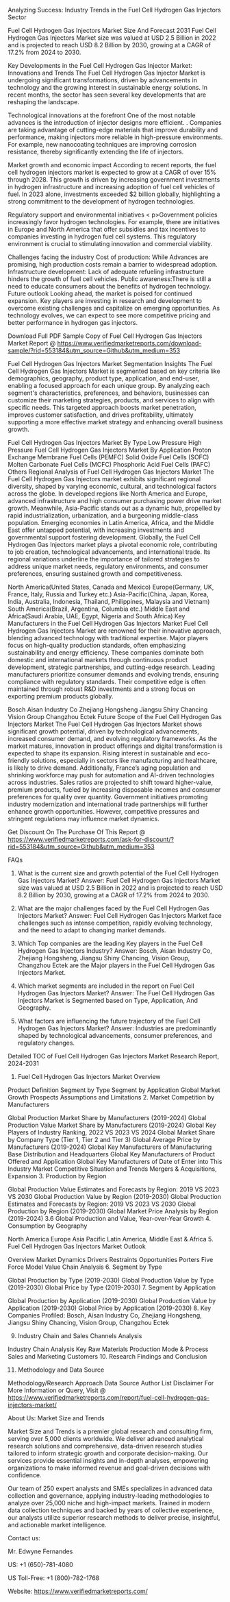 Analyzing Success: Industry Trends in the Fuel Cell Hydrogen Gas Injectors Sector


Fuel Cell Hydrogen Gas Injectors Market Size And Forecast 2031
Fuel Cell Hydrogen Gas Injectors Market size was valued at USD 2.5 Billion in 2022 and is projected to reach USD 8.2 Billion by 2030, growing at a CAGR of 17.2% from 2024 to 2030.

Key Developments in the Fuel Cell Hydrogen Gas Injector Market: Innovations and Trends
The Fuel Cell Hydrogen Gas Injector Market is undergoing significant transformations, driven by advancements in technology and the growing interest in sustainable energy solutions. In recent months, the sector has seen several key developments that are reshaping the landscape.

Technological innovations at the forefront
One of the most notable advances is the introduction of injector designs more efficient. . Companies are taking advantage of cutting-edge materials that improve durability and performance, making injectors more reliable in high-pressure environments. For example, new nanocoating techniques are improving corrosion resistance, thereby significantly extending the life of injectors.

Market growth and economic impact
According to recent reports, the fuel cell hydrogen injectors market is expected to grow at a CAGR of over 15% through 2028. This growth is driven by increasing government investments in hydrogen infrastructure and increasing adoption of fuel cell vehicles of fuel. In 2023 alone, investments exceeded $2 billion globally, highlighting a strong commitment to the development of hydrogen technologies.

Regulatory support and environmental initiatives
< p>Government policies increasingly favor hydrogen technologies. For example, there are initiatives in Europe and North America that offer subsidies and tax incentives to companies investing in hydrogen fuel cell systems. This regulatory environment is crucial to stimulating innovation and commercial viability.

Challenges facing the industry
Cost of production: While Advances are promising, high production costs remain a barrier to widespread adoption.
Infrastructure development: Lack of adequate refueling infrastructure hinders the growth of fuel cell vehicles.
Public awareness:There is still a need to educate consumers about the benefits of hydrogen technology.
Future outlook
Looking ahead, the market is poised for continued expansion. Key players are investing in research and development to overcome existing challenges and capitalize on emerging opportunities. As technology evolves, we can expect to see more competitive pricing and better performance in hydrogen gas injectors.

Download Full PDF Sample Copy of Fuel Cell Hydrogen Gas Injectors Market Report @ https://www.verifiedmarketreports.com/download-sample/?rid=553184&utm_source=Github&utm_medium=353

Fuel Cell Hydrogen Gas Injectors Market Segmentation Insights
The Fuel Cell Hydrogen Gas Injectors Market is segmented based on key criteria like demographics, geography, product type, application, and end-user, enabling a focused approach for each unique group. By analyzing each segment's characteristics, preferences, and behaviors, businesses can customize their marketing strategies, products, and services to align with specific needs. This targeted approach boosts market penetration, improves customer satisfaction, and drives profitability, ultimately supporting a more effective market strategy and enhancing overall business growth.

Fuel Cell Hydrogen Gas Injectors Market By Type
Low Pressure
High Pressure
Fuel Cell Hydrogen Gas Injectors Market By Application
Proton Exchange Membrane Fuel Cells (PEMFC)
Solid Oxide Fuel Cells (SOFC)
Molten Carbonate Fuel Cells (MCFC)
Phosphoric Acid Fuel Cells (PAFC)
Others
Regional Analysis of Fuel Cell Hydrogen Gas Injectors Market
The Fuel Cell Hydrogen Gas Injectors market exhibits significant regional diversity, shaped by varying economic, cultural, and technological factors across the globe. In developed regions like North America and Europe, advanced infrastructure and high consumer purchasing power drive market growth. Meanwhile, Asia-Pacific stands out as a dynamic hub, propelled by rapid industrialization, urbanization, and a burgeoning middle-class population. Emerging economies in Latin America, Africa, and the Middle East offer untapped potential, with increasing investments and governmental support fostering development. Globally, the Fuel Cell Hydrogen Gas Injectors market plays a pivotal economic role, contributing to job creation, technological advancements, and international trade. Its regional variations underline the importance of tailored strategies to address unique market needs, regulatory environments, and consumer preferences, ensuring sustained growth and competitiveness.

North America(United States, Canada and Mexico)
Europe(Germany, UK, France, Italy, Russia and Turkey etc.)
Asia-Pacific(China, Japan, Korea, India, Australia, Indonesia, Thailand, Philippines, Malaysia and Vietnam)
South America(Brazil, Argentina, Columbia etc.)
Middle East and Africa(Saudi Arabia, UAE, Egypt, Nigeria and South Africa)
Key Manufacturers in the Fuel Cell Hydrogen Gas Injectors Market
Fuel Cell Hydrogen Gas Injectors Market are renowned for their innovative approach, blending advanced technology with traditional expertise. Major players focus on high-quality production standards, often emphasizing sustainability and energy efficiency. These companies dominate both domestic and international markets through continuous product development, strategic partnerships, and cutting-edge research. Leading manufacturers prioritize consumer demands and evolving trends, ensuring compliance with regulatory standards. Their competitive edge is often maintained through robust R&D investments and a strong focus on exporting premium products globally.

Bosch
Aisan Industry Co
Zhejiang Hongsheng
Jiangsu Shiny Chancing
Vision Group
Changzhou Ectek
Future Scope of the Fuel Cell Hydrogen Gas Injectors Market
The Fuel Cell Hydrogen Gas Injectors Market shows significant growth potential, driven by technological advancements, increased consumer demand, and evolving regulatory frameworks. As the market matures, innovation in product offerings and digital transformation is expected to shape its expansion. Rising interest in sustainable and eco-friendly solutions, especially in sectors like manufacturing and healthcare, is likely to drive demand. Additionally, France’s aging population and shrinking workforce may push for automation and AI-driven technologies across industries. Sales ratios are projected to shift toward higher-value, premium products, fueled by increasing disposable incomes and consumer preferences for quality over quantity. Government initiatives promoting industry modernization and international trade partnerships will further enhance growth opportunities. However, competitive pressures and stringent regulations may influence market dynamics.

Get Discount On The Purchase Of This Report @ https://www.verifiedmarketreports.com/ask-for-discount/?rid=553184&utm_source=Github&utm_medium=353

FAQs
1. What is the current size and growth potential of the Fuel Cell Hydrogen Gas Injectors Market?
Answer: Fuel Cell Hydrogen Gas Injectors Market size was valued at USD 2.5 Billion in 2022 and is projected to reach USD 8.2 Billion by 2030, growing at a CAGR of 17.2% from 2024 to 2030.

2. What are the major challenges faced by the Fuel Cell Hydrogen Gas Injectors Market?
Answer: Fuel Cell Hydrogen Gas Injectors Market face challenges such as intense competition, rapidly evolving technology, and the need to adapt to changing market demands.

3. Which Top companies are the leading Key players in the Fuel Cell Hydrogen Gas Injectors Industry?
Answer: Bosch, Aisan Industry Co, Zhejiang Hongsheng, Jiangsu Shiny Chancing, Vision Group, Changzhou Ectek are the Major players in the Fuel Cell Hydrogen Gas Injectors Market.

4. Which market segments are included in the report on Fuel Cell Hydrogen Gas Injectors Market?
Answer: The Fuel Cell Hydrogen Gas Injectors Market is Segmented based on Type, Application, And Geography.

5. What factors are influencing the future trajectory of the Fuel Cell Hydrogen Gas Injectors Market?
Answer: Industries are predominantly shaped by technological advancements, consumer preferences, and regulatory changes.

Detailed TOC of Fuel Cell Hydrogen Gas Injectors Market Research Report, 2024-2031
1. Fuel Cell Hydrogen Gas Injectors Market Overview

Product Definition
Segment by Type
Segment by Application
Global Market Growth Prospects
Assumptions and Limitations
2. Market Competition by Manufacturers

Global Production Market Share by Manufacturers (2019-2024)
Global Production Value Market Share by Manufacturers (2019-2024)
Global Key Players of Industry Ranking, 2022 VS 2023 VS 2024
Global Market Share by Company Type (Tier 1, Tier 2 and Tier 3)
Global Average Price by Manufacturers (2019-2024)
Global Key Manufacturers of Manufacturing Base Distribution and Headquarters
Global Key Manufacturers of Product Offered and Application
Global Key Manufacturers of Date of Enter into This Industry
Market Competitive Situation and Trends
Mergers & Acquisitions, Expansion
3. Production by Region

Global Production Value Estimates and Forecasts by Region: 2019 VS 2023 VS 2030
Global Production Value by Region (2019-2030)
Global Production Estimates and Forecasts by Region: 2019 VS 2023 VS 2030
Global Production by Region (2019-2030)
Global Market Price Analysis by Region (2019-2024) 3.6 Global Production and Value, Year-over-Year Growth
4. Consumption by Geography

North America
Europe
Asia Pacific
Latin America, Middle East & Africa
5. Fuel Cell Hydrogen Gas Injectors Market Outlook

Overview
Market Dynamics
Drivers
Restraints
Opportunities
Porters Five Force Model
Value Chain Analysis 
6. Segment by Type

Global Production by Type (2019-2030)
Global Production Value by Type (2019-2030)
Global Price by Type (2019-2030)
7. Segment by Application

Global Production by Application (2019-2030)
Global Production Value by Application (2019-2030)
Global Price by Application (2019-2030)
8. Key Companies Profiled: Bosch, Aisan Industry Co, Zhejiang Hongsheng, Jiangsu Shiny Chancing, Vision Group, Changzhou Ectek

9. Industry Chain and Sales Channels Analysis

Industry Chain Analysis
Key Raw Materials
Production Mode & Process
Sales and Marketing
Customers
10. Research Findings and Conclusion

11. Methodology and Data Source

Methodology/Research Approach
Data Source
Author List
Disclaimer
For More Information or Query, Visit @ https://www.verifiedmarketreports.com/report/fuel-cell-hydrogen-gas-injectors-market/

About Us: Market Size and Trends

Market Size and Trends is a premier global research and consulting firm, serving over 5,000 clients worldwide. We deliver advanced analytical research solutions and comprehensive, data-driven research studies tailored to inform strategic growth and corporate decision-making. Our services provide essential insights and in-depth analyses, empowering organizations to make informed revenue and goal-driven decisions with confidence.

Our team of 250 expert analysts and SMEs specializes in advanced data collection and governance, applying industry-leading methodologies to analyze over 25,000 niche and high-impact markets. Trained in modern data collection techniques and backed by years of collective experience, our analysts utilize superior research methods to deliver precise, insightful, and actionable market intelligence.

Contact us:

Mr. Edwyne Fernandes

US: +1 (650)-781-4080

US Toll-Free: +1 (800)-782-1768

Website: https://www.verifiedmarketreports.com/
